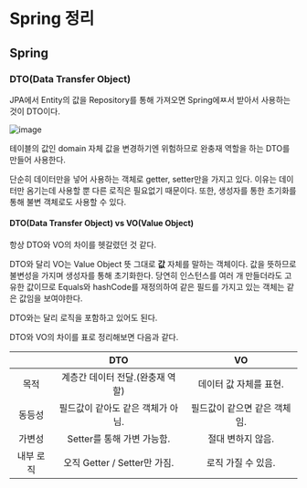 # Spring 정리

















## Spring



### DTO(Data Transfer Object)

 JPA에서 Entity의 값을 Repository를 통해 가져오면 Spring에ㅉ서 받아서 사용하는 것이 DTO이다.

![image](https://user-images.githubusercontent.com/84966961/180462808-f17c8cb1-72a3-412c-87bc-75a1b8337b92.png)

테이블의 값인 domain 자체 값을 변경하기엔 위험하므로 완충재 역할을 하는 DTO를 만들어 사용한다.



단순히 데이터만을 넣어 사용하는 객체로 getter, setter만을 가지고 있다. 이유는 데이터만 옴기는데 사용할 뿐 다른 로직은 필요없기 때문이다. 또한, 생성자를 통한 초기화를 통해 불변 객체로도 사용할 수 있다.



#### DTO(Data Transfer Object) vs VO(Value Object)



 항상 DTO와 VO의 차이를 헷갈렸던 것 같다. 

 DTO와 달리 VO는 Value Object 뜻 그대로 **값** 자체를 말하는 객체이다. 값을 뜻하므로 불변성을 가지며 생성자를 통해 초기화한다. 당연히 인스턴스를 여러 개 만들더라도 고유한 값이므로 Equals와 hashCode를 재정의하여 같은 필드를 가지고 있는 객체는 같은 값임을 보여야한다.

 DTO와는 달리 로직을 포함하고 있어도 된다.



DTO와 VO의 차이를 표로 정리해보면 다음과 같다.



|           |                DTO                |              VO              |
| :-------: | :-------------------------------: | :--------------------------: |
|   목적    | 계층간 데이터 전달.(완충재 역할)  |    데이터 값 자체를 표현.    |
|  동등성   | 필드값이 같아도 같은 객체가 아님. | 필드값이 같으면 같은 객체임. |
|  가변성   |    Setter를 통해 가변 가능함.     |      절대 변하지 않음.       |
| 내부 로직 |   오직 Getter / Setter만 가짐.    |      로직 가질 수 있음.      |



 







